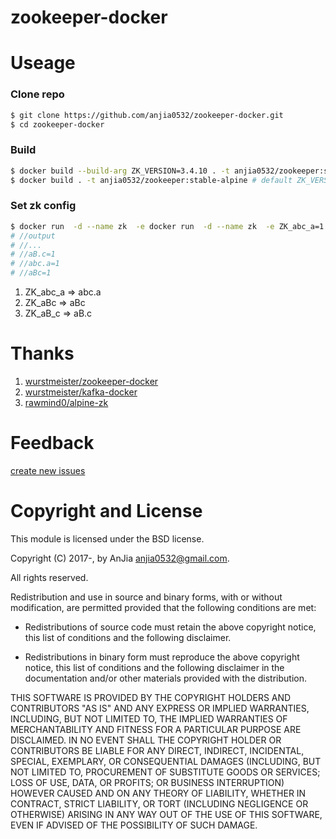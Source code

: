 zookeeper-docker
================

Useage
================

### Clone repo

```bash
$ git clone https://github.com/anjia0532/zookeeper-docker.git
$ cd zookeeper-docker
```

### Build

```bash
$ docker build --build-arg ZK_VERSION=3.4.10 . -t anjia0532/zookeeper:stable-alpine
$ docker build . -t anjia0532/zookeeper:stable-alpine # default ZK_VERSION is 3.4.11
```

### Set zk config
```bash
$ docker run  -d --name zk  -e docker run  -d --name zk  -e ZK_abc_a=1 -e ZK_aBc=1 -e ZK_aB_c=1 anjia0532/zookeeper:3.4.11-alpine && docker container exec zk cat /opt/zk/conf/zoo.cfg
# //output 
# //...
# //aB.c=1
# //abc.a=1
# //aBc=1

```

1. ZK_abc_a => abc.a
2. ZK_aBc => aBc
3. ZK_aB_c => aB.c


Thanks
================
1. [wurstmeister/zookeeper-docker](https://github.com/wurstmeister/zookeeper-docker)
2. [wurstmeister/kafka-docker](https://github.com/wurstmeister/kafka-docker)
3. [rawmind0/alpine-zk](https://github.com/rawmind0/alpine-zk)

Feedback
=====================
[create new issues](https://github.com/anjia0532/zookeeper-docker/issues/new)

Copyright and License
=====================

This module is licensed under the BSD license.

Copyright (C) 2017-, by AnJia <anjia0532@gmail.com>.

All rights reserved.

Redistribution and use in source and binary forms, with or without modification, are permitted provided that the following conditions are met:

* Redistributions of source code must retain the above copyright notice, this list of conditions and the following disclaimer.

* Redistributions in binary form must reproduce the above copyright notice, this list of conditions and the following disclaimer in the documentation and/or other materials provided with the distribution.

THIS SOFTWARE IS PROVIDED BY THE COPYRIGHT HOLDERS AND CONTRIBUTORS "AS IS" AND ANY EXPRESS OR IMPLIED WARRANTIES, INCLUDING, BUT NOT LIMITED TO, THE IMPLIED WARRANTIES OF MERCHANTABILITY AND FITNESS FOR A PARTICULAR PURPOSE ARE DISCLAIMED. IN NO EVENT SHALL THE COPYRIGHT HOLDER OR CONTRIBUTORS BE LIABLE FOR ANY DIRECT, INDIRECT, INCIDENTAL, SPECIAL, EXEMPLARY, OR CONSEQUENTIAL DAMAGES (INCLUDING, BUT NOT LIMITED TO, PROCUREMENT OF SUBSTITUTE GOODS OR SERVICES; LOSS OF USE, DATA, OR PROFITS; OR BUSINESS INTERRUPTION) HOWEVER CAUSED AND ON ANY THEORY OF LIABILITY, WHETHER IN CONTRACT, STRICT LIABILITY, OR TORT (INCLUDING NEGLIGENCE OR OTHERWISE) ARISING IN ANY WAY OUT OF THE USE OF THIS SOFTWARE, EVEN IF ADVISED OF THE POSSIBILITY OF SUCH DAMAGE.
